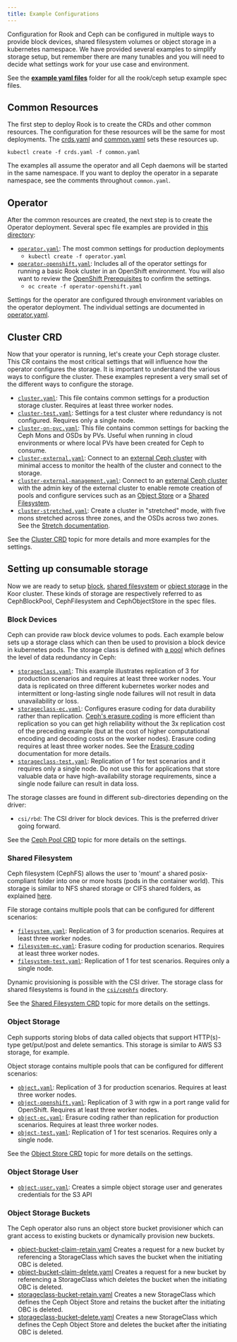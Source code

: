 ```yaml
---
title: Example Configurations
---
```


Configuration for Rook and Ceph can be configured in multiple ways to provide block devices, shared filesystem volumes or object storage in a kubernetes namespace. We have provided several examples to simplify storage setup, but remember there are many tunables and you will need to decide what settings work for your use case and environment.

See the **[example yaml files](https://github.com/koor-tech/koor/blob/master/deploy/examples)** folder for all the rook/ceph setup example spec files.

## Common Resources

The first step to deploy Rook is to create the CRDs and other common resources. The configuration for these resources will be the same for most deployments.
The [crds.yaml](https://github.com/koor-tech/koor/blob/master/deploy/examples/crds.yaml) and
[common.yaml](https://github.com/koor-tech/koor/blob/master/deploy/examples/common.yaml) sets these resources up.

```console
kubectl create -f crds.yaml -f common.yaml
```

The examples all assume the operator and all Ceph daemons will be started in the same namespace. If you want to deploy the operator in a separate namespace, see the comments throughout `common.yaml`.

## Operator

After the common resources are created, the next step is to create the Operator deployment. Several spec file examples are provided in [this directory](https://github.com/koor-tech/koor/blob/master/deploy/examples/):

* [`operator.yaml`](https://github.com/koor-tech/koor/blob/master/deploy/examples/operator.yaml): The most common settings for production deployments
  * `kubectl create -f operator.yaml`
* [`operator-openshift.yaml`](https://github.com/koor-tech/koor/blob/master/deploy/examples/operator-openshift.yaml): Includes all of the operator settings for running a basic Rook cluster in an OpenShift environment. You will also want to review the [OpenShift Prerequisites](../Getting-Started/ceph-openshift.md) to confirm the settings.
  * `oc create -f operator-openshift.yaml`

Settings for the operator are configured through environment variables on the operator deployment. The individual settings are documented in [operator.yaml](https://github.com/koor-tech/koor/blob/master/deploy/examples/operator.yaml).

## Cluster CRD

Now that your operator is running, let's create your Ceph storage cluster. This CR contains the most critical settings
that will influence how the operator configures the storage. It is important to understand the various ways to configure
the cluster. These examples represent a very small set of the different ways to configure the storage.

* [`cluster.yaml`](https://github.com/koor-tech/koor/blob/master/deploy/examples/cluster.yaml): This file contains common settings for a production storage cluster. Requires at least three worker nodes.
* [`cluster-test.yaml`](https://github.com/koor-tech/koor/blob/master/deploy/examples/cluster-test.yaml): Settings for a test cluster where redundancy is not configured. Requires only a single node.
* [`cluster-on-pvc.yaml`](https://github.com/koor-tech/koor/blob/master/deploy/examples/cluster-on-pvc.yaml): This file contains common settings for backing the Ceph Mons and OSDs by PVs. Useful when running in cloud environments or where local PVs have been created for Ceph to consume.
* [`cluster-external.yaml`](https://github.com/koor-tech/koor/blob/master/deploy/examples/cluster-external.yaml): Connect to an [external Ceph cluster](../CRDs/Cluster/ceph-cluster-crd.md#external-cluster) with minimal access to monitor the health of the cluster and connect to the storage.
* [`cluster-external-management.yaml`](https://github.com/koor-tech/koor/blob/master/deploy/examples/cluster-external-management.yaml): Connect to an [external Ceph cluster](../CRDs/Cluster/ceph-cluster-crd.md#external-cluster) with the admin key of the external cluster to enable
  remote creation of pools and configure services such as an [Object Store](../Storage-Configuration/Object-Storage-RGW/object-storage.md) or a [Shared Filesystem](../Storage-Configuration/Shared-Filesystem-CephFS/filesystem-storage.md).
* [`cluster-stretched.yaml`](https://github.com/koor-tech/koor/blob/master/deploy/examples/cluster-stretched.yaml): Create a cluster in "stretched" mode, with five mons stretched across three zones, and the OSDs across two zones. See the [Stretch documentation](../CRDs/Cluster/ceph-cluster-crd.md#stretch-cluster).

See the [Cluster CRD](../CRDs/Cluster/ceph-cluster-crd.md) topic for more details and more examples for the settings.

## Setting up consumable storage

Now we are ready to setup [block](https://ceph.com/ceph-storage/block-storage/), [shared filesystem](https://ceph.com/ceph-storage/file-system/) or [object storage](https://ceph.com/ceph-storage/object-storage/) in the Koor cluster. These kinds of storage are respectively referred to as CephBlockPool, CephFilesystem and CephObjectStore in the spec files.

### Block Devices

Ceph can provide raw block device volumes to pods. Each example below sets up a storage class which can then be used to provision a block device in kubernetes pods. The storage class is defined with [a pool](http://docs.ceph.com/docs/master/rados/operations/pools/) which defines the level of data redundancy in Ceph:

* [`storageclass.yaml`](https://github.com/koor-tech/koor/blob/master/deploy/examples/csi/rbd/storageclass.yaml): This example illustrates replication of 3 for production scenarios and requires at least three worker nodes. Your data is replicated on three different kubernetes worker nodes and intermittent or long-lasting single node failures will not result in data unavailability or loss.
* [`storageclass-ec.yaml`](https://github.com/koor-tech/koor/blob/master/deploy/examples/csi/rbd/storageclass-ec.yaml): Configures erasure coding for data durability rather than replication. [Ceph's erasure coding](http://docs.ceph.com/docs/master/rados/operations/erasure-code/) is more efficient than replication so you can get high reliability without the 3x replication cost of the preceding example (but at the cost of higher computational encoding and decoding costs on the worker nodes). Erasure coding requires at least three worker nodes. See the [Erasure coding](../CRDs/Block-Storage/ceph-block-pool-crd.md#erasure-coded) documentation for more details.
* [`storageclass-test.yaml`](https://github.com/koor-tech/koor/blob/master/deploy/examples/csi/rbd/storageclass-test.yaml): Replication of 1 for test scenarios and it requires only a single node. Do not use this for applications that store valuable data or have high-availability storage requirements, since a single node failure can result in data loss.

The storage classes are found in different sub-directories depending on the driver:

* `csi/rbd`: The CSI driver for block devices. This is the preferred driver going forward.

See the [Ceph Pool CRD](../CRDs/Block-Storage/ceph-block-pool-crd.md) topic for more details on the settings.

### Shared Filesystem

Ceph filesystem (CephFS) allows the user to 'mount' a shared posix-compliant folder into one or more hosts (pods in the container world). This storage is similar to NFS shared storage or CIFS shared folders, as explained [here](https://ceph.com/ceph-storage/file-system/).

File storage contains multiple pools that can be configured for different scenarios:

* [`filesystem.yaml`](https://github.com/koor-tech/koor/blob/master/deploy/examples/filesystem.yaml): Replication of 3 for production scenarios. Requires at least three worker nodes.
* [`filesystem-ec.yaml`](https://github.com/koor-tech/koor/blob/master/deploy/examples/filesystem-ec.yaml): Erasure coding for production scenarios. Requires at least three worker nodes.
* [`filesystem-test.yaml`](https://github.com/koor-tech/koor/blob/master/deploy/examples/filesystem-test.yaml): Replication of 1 for test scenarios. Requires only a single node.

Dynamic provisioning is possible with the CSI driver. The storage class for shared filesystems is found in the [`csi/cephfs`](https://github.com/koor-tech/koor/tree/master/deploy/examples/csi/cephfs) directory.

See the [Shared Filesystem CRD](../CRDs/Shared-Filesystem/ceph-filesystem-crd.md) topic for more details on the settings.

### Object Storage

Ceph supports storing blobs of data called objects that support HTTP(s)-type get/put/post and delete semantics. This storage is similar to AWS S3 storage, for example.

Object storage contains multiple pools that can be configured for different scenarios:

* [`object.yaml`](https://github.com/koor-tech/koor/blob/master/deploy/examples/object.yaml): Replication of 3 for production scenarios.  Requires at least three worker nodes.
* [`object-openshift.yaml`](https://github.com/koor-tech/koor/blob/master/deploy/examples/object-openshift.yaml): Replication of 3 with rgw in a port range valid for OpenShift. Requires at least three worker nodes.
* [`object-ec.yaml`](https://github.com/koor-tech/koor/blob/master/deploy/examples/object-ec.yaml): Erasure coding rather than replication for production scenarios. Requires at least three worker nodes.
* [`object-test.yaml`](https://github.com/koor-tech/koor/blob/master/deploy/examples/object-test.yaml): Replication of 1 for test scenarios. Requires only a single node.

See the [Object Store CRD](../CRDs/Object-Storage/ceph-object-store-crd.md) topic for more details on the settings.

### Object Storage User

* [`object-user.yaml`](https://github.com/koor-tech/koor/blob/master/deploy/examples/object-user.yaml): Creates a simple object storage user and generates credentials for the S3 API

### Object Storage Buckets

The Ceph operator also runs an object store bucket provisioner which can grant access to existing buckets or dynamically provision new buckets.

* [object-bucket-claim-retain.yaml](https://github.com/koor-tech/koor/blob/master/deploy/examples/object-bucket-claim-retain.yaml) Creates a request for a new bucket by referencing a StorageClass which saves the bucket when the initiating OBC is deleted.
* [object-bucket-claim-delete.yaml](https://github.com/koor-tech/koor/blob/master/deploy/examples/object-bucket-claim-delete.yaml) Creates a request for a new bucket by referencing a StorageClass which deletes the bucket when the initiating OBC is deleted.
* [storageclass-bucket-retain.yaml](https://github.com/koor-tech/koor/blob/master/deploy/examples/storageclass-bucket-retain.yaml) Creates a new StorageClass which defines the Ceph Object Store and retains the bucket after the initiating OBC is deleted.
* [storageclass-bucket-delete.yaml](https://github.com/koor-tech/koor/blob/master/deploy/examples/storageclass-bucket-delete.yaml) Creates a new StorageClass which defines the Ceph Object Store and deletes the bucket after the initiating OBC is deleted.
